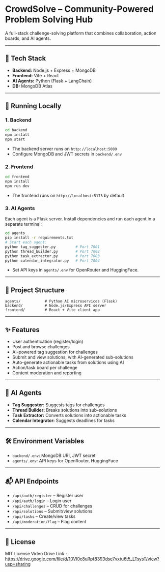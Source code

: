 # CrowdSolve – Community-Powered Problem Solving Hub

A full-stack challenge-solving platform that combines collaboration, action boards, and AI agents.

---

## 🔧 Tech Stack

- **Backend:** Node.js + Express + MongoDB
- **Frontend:** Vite + React
- **AI Agents:** Python (Flask + LangChain)
- **DB:** MongoDB Atlas

---

## 🚀 Running Locally

### 1. Backend

```bash
cd backend
npm install
npm start
```

- The backend server runs on `http://localhost:5000`
- Configure MongoDB and JWT secrets in `backend/.env`

### 2. Frontend

```bash
cd frontend
npm install
npm run dev
```

- The frontend runs on `http://localhost:5173` by default

### 3. AI Agents

Each agent is a Flask server. Install dependencies and run each agent in a separate terminal:

```bash
cd agents
pip install -r requirements.txt
# Start each agent:
python tag_suggester.py         # Port 7001
python thread_builder.py        # Port 7002
python task_extractor.py        # Port 7003
python calendar_integrator.py   # Port 7004
```

- Set API keys in `agents/.env` for OpenRouter and HuggingFace.

---

## 📁 Project Structure

```
agents/           # Python AI microservices (Flask)
backend/          # Node.js/Express API server
frontend/         # React + Vite client app
```

---

## ✨ Features

- User authentication (register/login)
- Post and browse challenges
- AI-powered tag suggestion for challenges
- Submit and view solutions, with AI-generated sub-solutions
- Auto-generate actionable tasks from solutions using AI
- Action/task board per challenge
- Content moderation and reporting

---

## 🧠 AI Agents

- **Tag Suggester:** Suggests tags for challenges
- **Thread Builder:** Breaks solutions into sub-solutions
- **Task Extractor:** Converts solutions into actionable tasks
- **Calendar Integrator:** Suggests deadlines for tasks

---

## 🛠️ Environment Variables

- `backend/.env`: MongoDB URI, JWT secret
- `agents/.env`: API keys for OpenRouter, HuggingFace

---

## 📬 API Endpoints

- `/api/auth/register` – Register user
- `/api/auth/login` – Login user
- `/api/challenges` – CRUD for challenges
- `/api/solutions` – Submit/view solutions
- `/api/tasks` – Create/view tasks
- `/api/moderation/flag` – Flag content

---

## 📝 License

MIT License
Video Drive Link - https://drive.google.com/file/d/10VI0c8uRpf8393dse7vxtu6t5_LTsysT/view?usp=sharing
